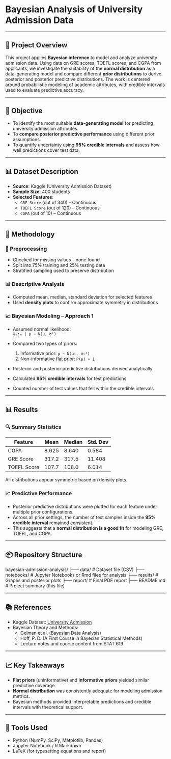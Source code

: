 # Bayesian Analysis of University Admission Data

---

## 📌 Project Overview

This project applies **Bayesian inference** to model and analyze university admission data. Using data on GRE scores, TOEFL scores, and CGPA from applicants, we investigate the suitability of the **normal distribution** as a data-generating model and compare different **prior distributions** to derive posterior and posterior predictive distributions. The work is centered around probabilistic modeling of academic attributes, with credible intervals used to evaluate predictive accuracy.

---

## 🎯 Objective

- To identify the most suitable **data-generating model** for predicting university admission attributes.
- To **compare posterior predictive performance** using different prior assumptions.
- To quantify uncertainty using **95% credible intervals** and assess how well predictions cover test data.

---

## 📊 Dataset Description

- **Source**: Kaggle (University Admission Dataset)
- **Sample Size**: 400 students
- **Selected Features**:
  - `GRE Score` (out of 340) – Continuous
  - `TOEFL Score` (out of 120) – Continuous
  - `CGPA` (out of 10) – Continuous

---

## 🧠 Methodology

### 📌 Preprocessing
- Checked for missing values – none found
- Split into 75% training and 25% testing data
- Stratified sampling used to preserve distribution

### 📊 Descriptive Analysis
- Computed mean, median, standard deviation for selected features
- Used **density plots** to confirm approximate symmetry in distributions

### 📈 Bayesian Modeling – Approach 1
- Assumed normal likelihood:  
  `X₁:ₙ | μ ~ N(μ, σ²)`  
- Compared two types of priors:  
  1. Informative prior: `μ ~ N(μ₁, σ₁²)`  
  2. Non-informative flat prior: `P(μ) ∝ 1`

- Posterior and posterior predictive distributions derived analytically
- Calculated **95% credible intervals** for test predictions
- Counted number of test values that fell within the credible intervals

---

## 📊 Results

### 🔍 Summary Statistics

| Feature      | Mean   | Median | Std. Dev |
|--------------|--------|--------|----------|
| CGPA         | 8.625  | 8.640  | 0.584    |
| GRE Score    | 317.2  | 317.5  | 11.408   |
| TOEFL Score  | 107.7  | 108.0  | 6.014    |

All distributions appear symmetric based on density plots.

### 📈 Predictive Performance

- Posterior predictive distributions were plotted for each feature under multiple prior configurations.
- Across all prior settings, the number of test samples inside the **95% credible interval** remained consistent.
- This suggests that a **normal distribution is a good fit** for modeling GRE, TOEFL, and CGPA.

---

## 📦 Repository Structure

bayesian-admission-analysis/
├── data/ # Dataset file (CSV)
├── notebooks/ # Jupyter Notebooks or Rmd files for analysis
├── results/ # Graphs and posterior plots
├── report/ # Final PDF report
├── README.md # Project summary (this file)

---

## 📚 References

- Kaggle Dataset: [University Admission](https://www.kaggle.com/mohansacharya/graduate-admissions)
- Bayesian Theory and Methods:
  - Gelman et al. (Bayesian Data Analysis)
  - Hoff, P. D. (A First Course in Bayesian Statistical Methods)
  - Lecture notes and course content from STAT 619

---

## 📈 Key Takeaways

- **Flat priors** (uninformative) and **informative priors** yielded similar predictive coverage.
- **Normal distribution** was consistently adequate for modeling admission metrics.
- Bayesian methods provided interpretable predictions and credible intervals with theoretical support.

---

## 🧪 Tools Used

- Python (NumPy, SciPy, Matplotlib, Pandas)
- Jupyter Notebook / R Markdown
- LaTeX (for typesetting equations and report)


